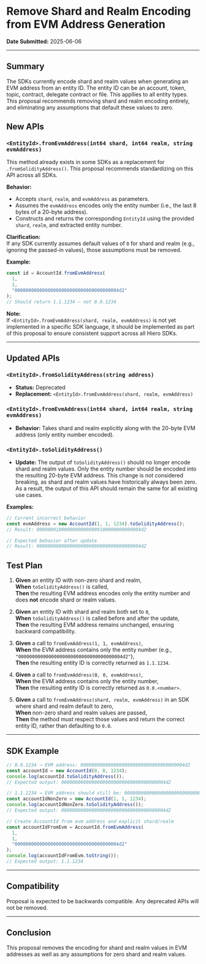 # Remove Shard and Realm Encoding from EVM Address Generation

**Date Submitted:** 2025-06-06

---

## Summary

The SDKs currently encode shard and realm values when generating an EVM address from an entity ID. The entity ID can be an account, token, topic, contract, delegate contract or file. This appllies to all entity types. This proposal recommends removing shard and realm encoding entirely, and eliminating any assumptions that default these values to zero.

## New APIs

### `<EntityId>.fromEvmAddress(int64 shard, int64 realm, string evmAddress)`

This method already exists in some SDKs as a replacement for `.fromSolidityAddress()`. This proposal recommends standardizing on this API across all SDKs. 

**Behavior:**

- Accepts `shard`, `realm`, and `evmAddress` as parameters.
- Assumes the `evmAddress` encodes only the entity number (i.e., the last 8 bytes of a 20-byte address).
- Constructs and returns the corresponding `EntityId` using the provided `shard`, `realm`, and extracted entity number.

**Clarification:**  
If any SDK currently assumes default values of `0` for shard and realm (e.g., ignoring the passed-in values), those assumptions must be removed.

**Example:**

```js
const id = AccountId.fromEvmAddress(
  1,
  1,
  "00000000000000000000000000000000000004d2"
);
// Should return 1.1.1234 — not 0.0.1234
```

**Note:**  
If `<EntityId>.fromEvmAddress(shard, realm, evmAddress)` is not yet implemented in a specific SDK language, it should be implemented as part of this proposal to ensure consistent support across all Hiero SDKs.

---

## Updated APIs

### `<EntityId>.fromSolidityAddress(string address)`

- **Status:** Deprecated    
- **Replacement:** `<EntityId>.fromEvmAddress(shard, realm, evmAddress)`

### `<EntityId>.fromEvmAddress(int64 shard, int64 realm, string evmAddress)`

- **Behavior:** Takes shard and realm explicitly along with the 20-byte EVM address (only entity number encoded).  

### `<EntityId>.toSolidityAddress()`

- **Update:** The output of `toSolidityAddress()` should no longer encode shard and realm values. Only the entity number should be encoded into the resulting 20-byte EVM address. This change is not considered breaking, as shard and realm values have historically always been zero. As a result, the output of this API should remain the same for all existing use cases.

**Examples:**

```js
// Current incorrect behavior
const evmAddress = new AccountId(1, 1, 1234).toSolidityAddress();
// Result: 00000001000000000000000100000000000004d2

// Expected behavior after update
// Result: 00000000000000000000000000000000000004d2
```

## Test Plan

1. **Given** an entity ID with non-zero shard and realm,  
   **When** `toSolidityAddress()` is called,  
   **Then** the resulting EVM address encodes only the entity number and does **not** encode shard or realm values.

2. **Given** an entity ID with shard and realm both set to `0`,  
   **When** `toSolidityAddress()` is called before and after the update,  
   **Then** the resulting EVM address remains unchanged, ensuring backward compatibility.

3. **Given** a call to `fromEvmAddress(1, 1, evmAddress)`,  
   **When** the EVM address contains only the entity number (e.g., `"00000000000000000000000000000000000004d2"`),  
   **Then** the resulting entity ID is correctly returned as `1.1.1234`.

4. **Given** a call to `fromEvmAddress(0, 0, evmAddress)`,  
   **When** the EVM address contains only the entity number,  
   **Then** the resulting entity ID is correctly returned as `0.0.<number>`.

5. **Given** a call to `fromEvmAddress(shard, realm, evmAddress)` in an SDK where shard and realm default to zero,  
   **When** non-zero shard and realm values are passed,  
   **Then** the method must respect those values and return the correct entity ID, rather than defaulting to `0.0`.



---

## SDK Example

```js
// 0.0.1234 → EVM address: 00000000000000000000000000000000000004d2
const accountId = new AccountId(0, 0, 1234);
console.log(accountId.toSolidityAddress()); 
// Expected output: 00000000000000000000000000000000000004d2

// 1.1.1234 → EVM address should still be: 00000000000000000000000000000000000004d2
const accountIdNonZero = new AccountId(1, 1, 1234);
console.log(accountIdNonZero.toSolidityAddress()); 
// Expected output: 00000000000000000000000000000000000004d2

// Create AccountId from evm address and explicit shard/realm
const accountIdFromEvm = AccountId.fromEvmAddress(
  1,
  1,
  "00000000000000000000000000000000000004d2"
);
console.log(accountIdFromEvm.toString()); 
// Expected output: 1.1.1234

```

---

## Compatibility
Proposal is expected to be backwards compatible. Any deprecated APIs will not be removed. 

---

## Conclusion

This proposal removes the encoding for shard and realm values in EVM addresses as well as any assumptions for zero shard and realm values.
